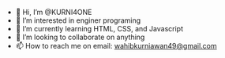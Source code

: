 - 👋 Hi, I’m @KURNI4ONE
- 👀 I’m interested in enginer programing
- 🌱 I’m currently learning HTML, CSS, and Javascript
- 💞️ I’m looking to collaborate on anything
- 📫 How to reach me on email: wahibkurniawan49@gmail.com

<!---
KURNI4ONE/KURNI4ONE is a ✨ special ✨ repository because its `README.md` (this file) appears on your GitHub profile.
You can click the Preview link to take a look at your changes.
--->
